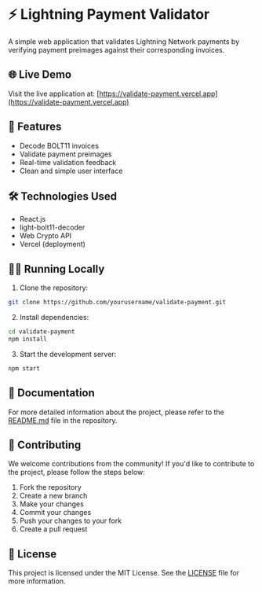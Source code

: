 # ⚡ Lightning Payment Validator

A simple web application that validates Lightning Network payments by verifying payment preimages against their corresponding invoices.

## 🌐 Live Demo

Visit the live application at: [https://validate-payment.vercel.app](https://validate-payment.vercel.app)

## 🚀 Features

- Decode BOLT11 invoices
- Validate payment preimages
- Real-time validation feedback
- Clean and simple user interface

## 🛠️ Technologies Used

- React.js
- light-bolt11-decoder
- Web Crypto API
- Vercel (deployment)

## 🏃‍♂️ Running Locally

1. Clone the repository:
```bash
git clone https://github.com/yourusername/validate-payment.git
```

2. Install dependencies:
```bash
cd validate-payment
npm install
```

3. Start the development server:
```bash
npm start
```

## 📝 Documentation

For more detailed information about the project, please refer to the [README.md](https://github.com/yourusername/validate-payment/blob/main/README.md) file in the repository.

## 🤝 Contributing

We welcome contributions from the community! If you'd like to contribute to the project, please follow the steps below:

1. Fork the repository
2. Create a new branch
3. Make your changes
4. Commit your changes
5. Push your changes to your fork
6. Create a pull request

## 📜 License

This project is licensed under the MIT License. See the [LICENSE](https://github.com/yourusername/validate-payment/blob/main/LICENSE) file for more information.
